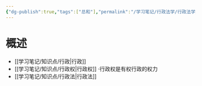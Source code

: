 ```yaml
---
{"dg-publish":true,"tags":["总和"],"permalink":"/学习笔记/行政法学/行政法学/","dgPassFrontmatter":true}
---
```


# 概述
- [[学习笔记/知识点/行政\|行政]]
- [[学习笔记/知识点/行政权\|行政权]]
·行政权是有权行政的权力
- [[学习笔记/知识点/行政法\|行政法]]
